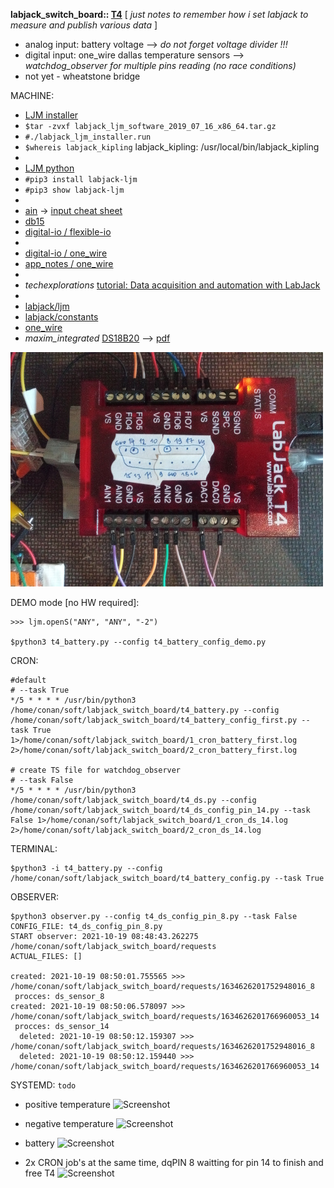 **labjack_switch_board:: [T4](https://labjack.com/products/t4)**
[ *just notes to remember how i set labjack to measure and publish various data* ]

* analog input: battery voltage --> *do not forget voltage divider !!!*
* digital input: one_wire dallas temperature sensors --> *watchdog_observer for multiple pins reading (no race conditions)*
* not yet - wheatstone bridge




MACHINE:
 - [LJM installer](https://labjack.com/support/software/installers/ljm)
 - ```$tar -zvxf labjack_ljm_software_2019_07_16_x86_64.tar.gz```
 - ```#./labjack_ljm_installer.run```
 - ```$whereis labjack_kipling``` labjack_kipling: /usr/local/bin/labjack_kipling
 - 
 - [LJM python](https://labjack.com/support/software/examples/ljm/python)
 - ```#pip3 install labjack-ljm```
 - ```#pip3 show labjack-ljm```
 -
 - [ain](https://labjack.com/support/datasheets/t-series/ain) -> [input cheat sheet](https://github.com/srbpavel/labjack_switch_board/blob/main/pic/t4_io_001.png)
 - [db15](https://labjack.com/support/datasheets/t-series/db15)
 - [digital-io / flexible-io](https://labjack.com/support/datasheets/t-series/digital-io/flexible-io)
 -
 - [digital-io / one_wire](https://labjack.com/support/datasheets/t-series/digital-io/1-wire)
 - [app_notes / one_wire](https://labjack.com/support/app-notes/1-wire)
 -
 - *techexplorations* [tutorial: Data acquisition and automation with LabJack](https://techexplorations.com/so/labjack/)
 -
 - [labjack/ljm](https://github.com/labjack/labjack-ljm-python/blob/master/labjack/ljm/ljm.py)
 - [labjack/constants](https://github.com/labjack/labjack-ljm-python/blob/master/labjack/ljm/constants.py)
 - [one_wire](https://github.com/labjack/labjack-ljm-python/blob/master/Examples/More/1-Wire/1_wire.py)
 - *maxim_integrated* [DS18B20](https://www.maximintegrated.com/en/products/sensors/DS18B20.html?intcid=para) --> [pdf](https://datasheets.maximintegrated.com/en/ds/DS18B20.pdf)


![t4](pic/t4_scale.jpg)


DEMO mode [no HW required]:  
 ```
 >>> ljm.openS("ANY", "ANY", "-2")
 
 $python3 t4_battery.py --config t4_battery_config_demo.py
 ```
 

CRON:
```
#default
# --task True
*/5 * * * * /usr/bin/python3 /home/conan/soft/labjack_switch_board/t4_battery.py --config /home/conan/soft/labjack_switch_board/t4_battery_config_first.py --task True 1>/home/conan/soft/labjack_switch_board/1_cron_battery_first.log 2>/home/conan/soft/labjack_switch_board/2_cron_battery_first.log

# create TS file for watchdog_observer 
# --task False
*/5 * * * * /usr/bin/python3 /home/conan/soft/labjack_switch_board/t4_ds.py --config /home/conan/soft/labjack_switch_board/t4_ds_config_pin_14.py --task False 1>/home/conan/soft/labjack_switch_board/1_cron_ds_14.log 2>/home/conan/soft/labjack_switch_board/2_cron_ds_14.log
```


TERMINAL:
```
$python3 -i t4_battery.py --config /home/conan/soft/labjack_switch_board/t4_battery_config.py --task True
```


OBSERVER:
```
$python3 observer.py --config t4_ds_config_pin_8.py --task False
CONFIG_FILE: t4_ds_config_pin_8.py
START observer: 2021-10-19 08:48:43.262275 /home/conan/soft/labjack_switch_board/requests
ACTUAL_FILES: []

created: 2021-10-19 08:50:01.755565 >>> /home/conan/soft/labjack_switch_board/requests/1634626201752948016_8
 procces: ds_sensor_8
created: 2021-10-19 08:50:06.578097 >>> /home/conan/soft/labjack_switch_board/requests/1634626201766960053_14
 procces: ds_sensor_14
  deleted: 2021-10-19 08:50:12.159307 >>> /home/conan/soft/labjack_switch_board/requests/1634626201752948016_8
  deleted: 2021-10-19 08:50:12.159440 >>> /home/conan/soft/labjack_switch_board/requests/1634626201766960053_14
```


SYSTEMD:
```todo```


 * positive temperature
![Screenshot](pic/screen_shot_001.png)

 * negative temperature
![Screenshot](pic/screen_shot_005.png)

 * battery
![Screenshot](pic/screen_shot_002.png)

 * 2x CRON job's at the same time, dqPIN 8 waitting for pin 14 to finish and free T4
![Screenshot](pic/screen_shot_003.png)
